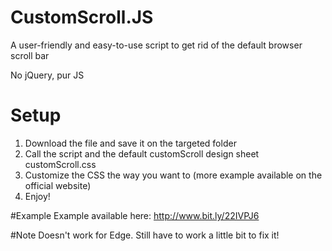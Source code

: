 # CustomScroll.JS
A user-friendly and easy-to-use script to get rid of the default browser scroll bar

No jQuery, pur JS

# Setup
1. Download the file and save it on the targeted folder
2. Call the script and the default customScroll design sheet customScroll.css
3. Customize the CSS the way you want to (more example available on the official website)
4. Enjoy!

#Example
Example available here: http://www.bit.ly/22IVPJ6

#Note
Doesn't work for Edge. Still have to work a little bit to fix it!
